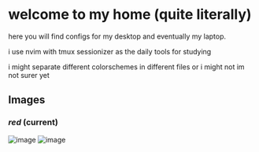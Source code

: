 # welcome to my home (quite literally)

here you will find configs for my desktop and eventually my laptop.

i use nvim with tmux sessionizer as the daily tools for studying

i might separate different colorschemes in different files or i might not im not surer yet

## Images

### _red_ (current)

![image](https://github.com/jabuxas/configs/assets/94939040/8382c15b-3942-4a30-97b4-e1e0d25be403)
![image](https://github.com/jabuxas/configs/assets/94939040/815cd88c-6769-4f7b-9542-ce4881898bd3)
